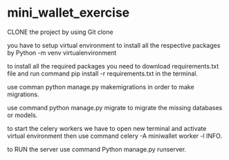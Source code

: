 # mini_wallet_exercise

CLONE the project by using Git clone <git link>

you have to setup virtual environment to install all the respective packages by Python -m venv virtualenvironment
 
to install all the required packages you need to download requirements.txt file and run command pip install -r requirements.txt in the terminal.
  
use comman python manage.py makemigrations in order to make migrations.
  
use command python manage.py migrate to migrate the missing databases or models.
  
to start the celery workers we have to open new terminal and activate virtual environment then use command celery -A miniwallet worker -l INFO.

to RUN the server use command Python manage.py runserver.
